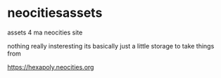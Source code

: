 # neocitiesassets
assets 4 ma neocities site

nothing really insteresting its basically just a little storage to take things from


https://hexapoly.neocities.org

